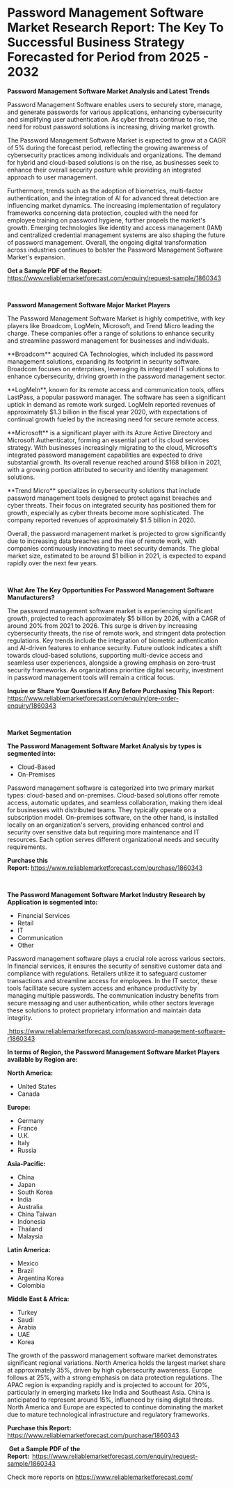 <p><h1>Password Management Software Market Research Report: The Key To Successful Business Strategy Forecasted for Period from 2025 - 2032</h1></p><p><strong>Password Management Software Market Analysis and Latest Trends</strong></p>
<p><p>Password Management Software enables users to securely store, manage, and generate passwords for various applications, enhancing cybersecurity and simplifying user authentication. As cyber threats continue to rise, the need for robust password solutions is increasing, driving market growth. </p><p>The Password Management Software Market is expected to grow at a CAGR of 5% during the forecast period, reflecting the growing awareness of cybersecurity practices among individuals and organizations. The demand for hybrid and cloud-based solutions is on the rise, as businesses seek to enhance their overall security posture while providing an integrated approach to user management. </p><p>Furthermore, trends such as the adoption of biometrics, multi-factor authentication, and the integration of AI for advanced threat detection are influencing market dynamics. The increasing implementation of regulatory frameworks concerning data protection, coupled with the need for employee training on password hygiene, further propels the market's growth. Emerging technologies like identity and access management (IAM) and centralized credential management systems are also shaping the future of password management. Overall, the ongoing digital transformation across industries continues to bolster the Password Management Software Market's expansion.</p></p>
<p><strong>Get a Sample PDF of the Report:&nbsp;</strong> <a href="https://www.reliablemarketforecast.com/enquiry/request-sample/1860343?utm_campaign=3050&utm_medium=2&utm_source=Github&utm_content=ia&utm_term=09032025&utm_id=password-management-software">https://www.reliablemarketforecast.com/enquiry/request-sample/1860343</a></p>
<p>&nbsp;</p>
<p><strong>Password Management Software Major Market Players</strong></p>
<p><p>The Password Management Software Market is highly competitive, with key players like Broadcom, LogMeIn, Microsoft, and Trend Micro leading the charge. These companies offer a range of solutions to enhance security and streamline password management for businesses and individuals.</p><p>**Broadcom** acquired CA Technologies, which included its password management solutions, expanding its footprint in security software. Broadcom focuses on enterprises, leveraging its integrated IT solutions to enhance cybersecurity, driving growth in the password management sector.</p><p>**LogMeIn**, known for its remote access and communication tools, offers LastPass, a popular password manager. The software has seen a significant uptick in demand as remote work surged. LogMeIn reported revenues of approximately $1.3 billion in the fiscal year 2020, with expectations of continual growth fueled by the increasing need for secure remote access.</p><p>**Microsoft** is a significant player with its Azure Active Directory and Microsoft Authenticator, forming an essential part of its cloud services strategy. With businesses increasingly migrating to the cloud, Microsoft’s integrated password management capabilities are expected to drive substantial growth. Its overall revenue reached around $168 billion in 2021, with a growing portion attributed to security and identity management solutions.</p><p>**Trend Micro** specializes in cybersecurity solutions that include password management tools designed to protect against breaches and cyber threats. Their focus on integrated security has positioned them for growth, especially as cyber threats become more sophisticated. The company reported revenues of approximately $1.5 billion in 2020.</p><p>Overall, the password management market is projected to grow significantly due to increasing data breaches and the rise of remote work, with companies continuously innovating to meet security demands. The global market size, estimated to be around $1 billion in 2021, is expected to expand rapidly over the next few years.</p></p>
<p>&nbsp;</p>
<p><strong>What Are The Key Opportunities For Password Management Software Manufacturers?</strong></p>
<p><p>The password management software market is experiencing significant growth, projected to reach approximately $5 billion by 2026, with a CAGR of around 20% from 2021 to 2026. This surge is driven by increasing cybersecurity threats, the rise of remote work, and stringent data protection regulations. Key trends include the integration of biometric authentication and AI-driven features to enhance security. Future outlook indicates a shift towards cloud-based solutions, supporting multi-device access and seamless user experiences, alongside a growing emphasis on zero-trust security frameworks. As organizations prioritize digital security, investment in password management tools will remain a critical focus.</p></p>
<p><strong>Inquire or Share Your Questions If Any Before Purchasing This Report:</strong> <a href="https://www.reliablemarketforecast.com/enquiry/pre-order-enquiry/1860343?utm_campaign=3050&utm_medium=2&utm_source=Github&utm_content=ia&utm_term=09032025&utm_id=password-management-software">https://www.reliablemarketforecast.com/enquiry/pre-order-enquiry/1860343</a></p>
<p>&nbsp;</p>
<p><strong>Market Segmentation</strong></p>
<p><strong>The Password Management Software Market Analysis by types is segmented into:</strong></p>
<p><ul><li>Cloud-Based</li><li>On-Premises</li></ul></p>
<p><p>Password management software is categorized into two primary market types: cloud-based and on-premises. Cloud-based solutions offer remote access, automatic updates, and seamless collaboration, making them ideal for businesses with distributed teams. They typically operate on a subscription model. On-premises software, on the other hand, is installed locally on an organization's servers, providing enhanced control and security over sensitive data but requiring more maintenance and IT resources. Each option serves different organizational needs and security requirements.</p></p>
<p><strong>Purchase this Report:&nbsp;</strong><a href="https://www.reliablemarketforecast.com/purchase/1860343?utm_campaign=3050&utm_medium=2&utm_source=Github&utm_content=ia&utm_term=09032025&utm_id=password-management-software">https://www.reliablemarketforecast.com/purchase/1860343</a></p>
<p>&nbsp;</p>
<p><strong>The Password Management Software Market Industry Research by Application is segmented into:</strong></p>
<p><ul><li>Financial Services</li><li>Retail</li><li>IT</li><li>Communication</li><li>Other</li></ul></p>
<p><p>Password management software plays a crucial role across various sectors. In financial services, it ensures the security of sensitive customer data and compliance with regulations. Retailers utilize it to safeguard customer transactions and streamline access for employees. In the IT sector, these tools facilitate secure system access and enhance productivity by managing multiple passwords. The communication industry benefits from secure messaging and user authentication, while other sectors leverage these solutions to protect proprietary information and maintain data integrity.</p></p>
<p><a href="https://www.reliablemarketforecast.com/password-management-software-r1860343?utm_campaign=3050&utm_medium=2&utm_source=Github&utm_content=ia&utm_term=09032025&utm_id=password-management-software">&nbsp;https://www.reliablemarketforecast.com/password-management-software-r1860343</a></p>
<p><strong>In terms of Region, the Password Management Software Market Players available by Region are:</strong></p>
<p>
    <p> <strong> North America: </strong>
        <ul>
            <li>United States</li>
            <li>Canada</li>
        </ul>
        </p> 
    <p> <strong> Europe: </strong>
        <ul>
            <li>Germany</li>
            <li>France</li>
            <li>U.K.</li>
            <li>Italy</li>
            <li>Russia</li>
        </ul>
        </p> 
    <p> <strong> Asia-Pacific: </strong>
        <ul>
            <li>China</li>
            <li>Japan</li>
            <li>South Korea</li>
            <li>India</li>
            <li>Australia</li>
            <li>China Taiwan</li>
            <li>Indonesia</li>
            <li>Thailand</li>
            <li>Malaysia</li>
        </ul>
        </p> 
    <p> <strong> Latin America: </strong>
        <ul>
            <li>Mexico</li>
            <li>Brazil</li>
            <li>Argentina Korea</li>
            <li>Colombia</li>
        </ul>
        </p> 
    <p> <strong> Middle East & Africa: </strong>
        <ul>
            <li>Turkey</li>
            <li>Saudi</li>
            <li>Arabia</li>
            <li>UAE</li>
            <li>Korea</li>
        </ul>
    </p>
    </p>
<p><p>The growth of the password management software market demonstrates significant regional variations. North America holds the largest market share at approximately 35%, driven by high cybersecurity awareness. Europe follows at 25%, with a strong emphasis on data protection regulations. The APAC region is expanding rapidly and is projected to account for 20%, particularly in emerging markets like India and Southeast Asia. China is anticipated to represent around 15%, influenced by rising digital threats. North America and Europe are expected to continue dominating the market due to mature technological infrastructure and regulatory frameworks.</p></p>
<p><strong>Purchase this Report: </strong><a href="https://www.reliablemarketforecast.com/purchase/1860343?utm_campaign=3050&utm_medium=2&utm_source=Github&utm_content=ia&utm_term=09032025&utm_id=password-management-software">https://www.reliablemarketforecast.com/purchase/1860343</a></p>
<p>&nbsp;<strong>Get a Sample PDF of the Report:&nbsp;&nbsp;</strong><a href="https://www.reliablemarketforecast.com/enquiry/request-sample/1860343?utm_campaign=3050&utm_medium=2&utm_source=Github&utm_content=ia&utm_term=09032025&utm_id=password-management-software">https://www.reliablemarketforecast.com/enquiry/request-sample/1860343</a></p>
<p><strong></strong></p>
<p>Check more reports on <a href="https://www.reliablemarketforecast.com/?utm_campaign=3050&utm_medium=2&utm_source=Github&utm_content=ia&utm_term=09032025&utm_id=password-management-software">https://www.reliablemarketforecast.com/</a></p>
